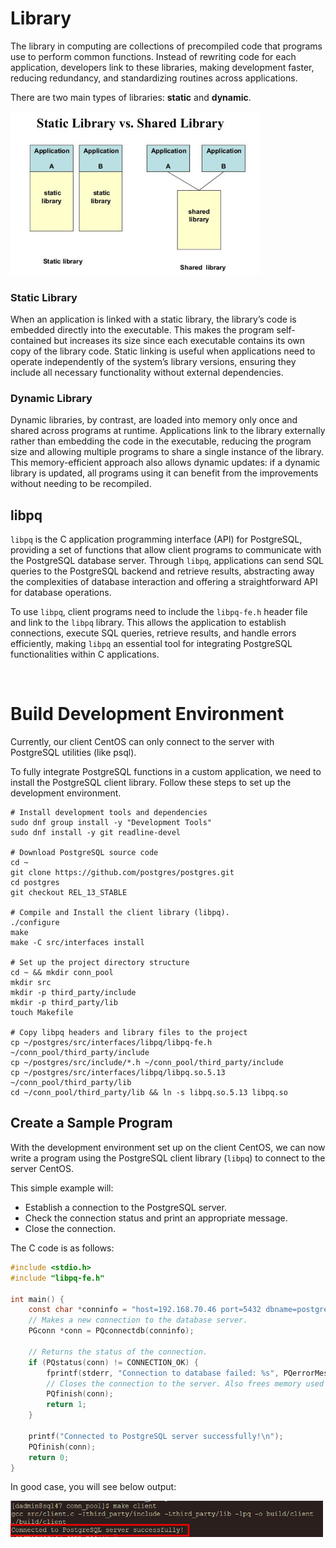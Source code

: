 # Library

The library in computing are collections of precompiled code that programs use to perform common functions. Instead of rewriting code for each application, developers link to these libraries, making development faster, reducing redundancy, and standardizing routines across applications.

There are two main types of libraries: **static** and **dynamic**.

<img src="img/2-1.png" alt="libraries" width="400">

### Static Library

When an application is linked with a static library, the library’s code is embedded directly into the executable. This makes the program self-contained but increases its size since each executable contains its own copy of the library code. Static linking is useful when applications need to operate independently of the system’s library versions, ensuring they include all necessary functionality without external dependencies.

### Dynamic Library

Dynamic libraries, by contrast, are loaded into memory only once and shared across programs at runtime. Applications link to the library externally rather than embedding the code in the executable, reducing the program size and allowing multiple programs to share a single instance of the library. This memory-efficient approach also allows dynamic updates: if a dynamic library is updated, all programs using it can benefit from the improvements without needing to be recompiled.

## libpq

`libpq` is the C application programming interface (API) for PostgreSQL, providing a set of functions that allow client programs to communicate with the PostgreSQL database server. Through `libpq`, applications can send SQL queries to the PostgreSQL backend and retrieve results, abstracting away the complexities of database interaction and offering a straightforward API for database operations.

To use `libpq`, client programs need to include the `libpq-fe.h` header file and link to the `libpq` library. This allows the application to establish connections, execute SQL queries, retrieve results, and handle errors efficiently, making `libpq` an essential tool for integrating PostgreSQL functionalities within C applications.

<br>

# Build Development Environment

Currently, our client CentOS can only connect to the server with PostgreSQL utilities (like psql). 

To fully integrate PostgreSQL functions in a custom application, we need to install the PostgreSQL client library. Follow these steps to set up the development environment.

```shell
# Install development tools and dependencies
sudo dnf group install -y "Development Tools"
sudo dnf install -y git readline-devel

# Download PostgreSQL source code
cd ~
git clone https://github.com/postgres/postgres.git
cd postgres
git checkout REL_13_STABLE

# Compile and Install the client library (libpq).
./configure
make
make -C src/interfaces install

# Set up the project directory structure
cd ~ && mkdir conn_pool
mkdir src
mkdir -p third_party/include
mkdir -p third_party/lib
touch Makefile

# Copy libpq headers and library files to the project
cp ~/postgres/src/interfaces/libpq/libpq-fe.h ~/conn_pool/third_party/include
cp ~/postgres/src/include/*.h ~/conn_pool/third_party/include
cp ~/postgres/src/interfaces/libpq/libpq.so.5.13 ~/conn_pool/third_party/lib
cd ~/conn_pool/third_party/lib && ln -s libpq.so.5.13 libpq.so
```

## Create a Sample Program

With the development environment set up on the client CentOS, we can now write a program using the PostgreSQL client library (`libpq`) to connect to the server CentOS.

This simple example will:

- Establish a connection to the PostgreSQL server.
- Check the connection status and print an appropriate message.
- Close the connection.

The C code is as follows:

```c
#include <stdio.h>
#include "libpq-fe.h"

int main() {
    const char *conninfo = "host=192.168.70.46 port=5432 dbname=postgres user=postgres password=123";
    // Makes a new connection to the database server.
    PGconn *conn = PQconnectdb(conninfo);

    // Returns the status of the connection.
    if (PQstatus(conn) != CONNECTION_OK) {
        fprintf(stderr, "Connection to database failed: %s", PQerrorMessage(conn));
        // Closes the connection to the server. Also frees memory used by the PGconn object.
        PQfinish(conn);
        return 1;
    }

    printf("Connected to PostgreSQL server successfully!\n");
    PQfinish(conn);
    return 0;
}
```
In good case, you will see below output:

<img src="img/2-2.png" alt="sample_output" width="500">